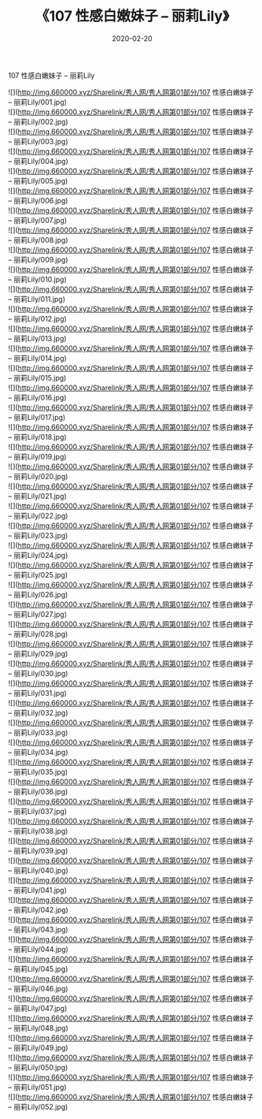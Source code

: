 ﻿---
layout: post
title:  《107 性感白嫩妹子 – 丽莉Lily》
date:   2020-02-20
img: http://img.660000.xyz/Sharelink/秀人网/秀人网第01部分/107 性感白嫩妹子 – 丽莉Lily/000.jpg
categories: [美女, 清纯, 唯美]
---

107 性感白嫩妹子 – 丽莉Lily

  ![](http://img.660000.xyz/Sharelink/秀人网/秀人网第01部分/107 性感白嫩妹子 – 丽莉Lily/001.jpg) <br> ![](http://img.660000.xyz/Sharelink/秀人网/秀人网第01部分/107 性感白嫩妹子 – 丽莉Lily/002.jpg) <br> ![](http://img.660000.xyz/Sharelink/秀人网/秀人网第01部分/107 性感白嫩妹子 – 丽莉Lily/003.jpg) <br> ![](http://img.660000.xyz/Sharelink/秀人网/秀人网第01部分/107 性感白嫩妹子 – 丽莉Lily/004.jpg) <br> ![](http://img.660000.xyz/Sharelink/秀人网/秀人网第01部分/107 性感白嫩妹子 – 丽莉Lily/005.jpg) <br> ![](http://img.660000.xyz/Sharelink/秀人网/秀人网第01部分/107 性感白嫩妹子 – 丽莉Lily/006.jpg) <br> ![](http://img.660000.xyz/Sharelink/秀人网/秀人网第01部分/107 性感白嫩妹子 – 丽莉Lily/007.jpg) <br> ![](http://img.660000.xyz/Sharelink/秀人网/秀人网第01部分/107 性感白嫩妹子 – 丽莉Lily/008.jpg) <br> ![](http://img.660000.xyz/Sharelink/秀人网/秀人网第01部分/107 性感白嫩妹子 – 丽莉Lily/009.jpg) <br> ![](http://img.660000.xyz/Sharelink/秀人网/秀人网第01部分/107 性感白嫩妹子 – 丽莉Lily/010.jpg) <br> ![](http://img.660000.xyz/Sharelink/秀人网/秀人网第01部分/107 性感白嫩妹子 – 丽莉Lily/011.jpg) <br> ![](http://img.660000.xyz/Sharelink/秀人网/秀人网第01部分/107 性感白嫩妹子 – 丽莉Lily/012.jpg) <br> ![](http://img.660000.xyz/Sharelink/秀人网/秀人网第01部分/107 性感白嫩妹子 – 丽莉Lily/013.jpg) <br> ![](http://img.660000.xyz/Sharelink/秀人网/秀人网第01部分/107 性感白嫩妹子 – 丽莉Lily/014.jpg) <br> ![](http://img.660000.xyz/Sharelink/秀人网/秀人网第01部分/107 性感白嫩妹子 – 丽莉Lily/015.jpg) <br> ![](http://img.660000.xyz/Sharelink/秀人网/秀人网第01部分/107 性感白嫩妹子 – 丽莉Lily/016.jpg) <br> ![](http://img.660000.xyz/Sharelink/秀人网/秀人网第01部分/107 性感白嫩妹子 – 丽莉Lily/017.jpg) <br> ![](http://img.660000.xyz/Sharelink/秀人网/秀人网第01部分/107 性感白嫩妹子 – 丽莉Lily/018.jpg) <br> ![](http://img.660000.xyz/Sharelink/秀人网/秀人网第01部分/107 性感白嫩妹子 – 丽莉Lily/019.jpg) <br> ![](http://img.660000.xyz/Sharelink/秀人网/秀人网第01部分/107 性感白嫩妹子 – 丽莉Lily/020.jpg) <br> ![](http://img.660000.xyz/Sharelink/秀人网/秀人网第01部分/107 性感白嫩妹子 – 丽莉Lily/021.jpg) <br> ![](http://img.660000.xyz/Sharelink/秀人网/秀人网第01部分/107 性感白嫩妹子 – 丽莉Lily/022.jpg) <br> ![](http://img.660000.xyz/Sharelink/秀人网/秀人网第01部分/107 性感白嫩妹子 – 丽莉Lily/023.jpg) <br> ![](http://img.660000.xyz/Sharelink/秀人网/秀人网第01部分/107 性感白嫩妹子 – 丽莉Lily/024.jpg) <br> ![](http://img.660000.xyz/Sharelink/秀人网/秀人网第01部分/107 性感白嫩妹子 – 丽莉Lily/025.jpg) <br> ![](http://img.660000.xyz/Sharelink/秀人网/秀人网第01部分/107 性感白嫩妹子 – 丽莉Lily/026.jpg) <br> ![](http://img.660000.xyz/Sharelink/秀人网/秀人网第01部分/107 性感白嫩妹子 – 丽莉Lily/027.jpg) <br> ![](http://img.660000.xyz/Sharelink/秀人网/秀人网第01部分/107 性感白嫩妹子 – 丽莉Lily/028.jpg) <br> ![](http://img.660000.xyz/Sharelink/秀人网/秀人网第01部分/107 性感白嫩妹子 – 丽莉Lily/029.jpg) <br> ![](http://img.660000.xyz/Sharelink/秀人网/秀人网第01部分/107 性感白嫩妹子 – 丽莉Lily/030.jpg) <br> ![](http://img.660000.xyz/Sharelink/秀人网/秀人网第01部分/107 性感白嫩妹子 – 丽莉Lily/031.jpg) <br> ![](http://img.660000.xyz/Sharelink/秀人网/秀人网第01部分/107 性感白嫩妹子 – 丽莉Lily/032.jpg) <br> ![](http://img.660000.xyz/Sharelink/秀人网/秀人网第01部分/107 性感白嫩妹子 – 丽莉Lily/033.jpg) <br> ![](http://img.660000.xyz/Sharelink/秀人网/秀人网第01部分/107 性感白嫩妹子 – 丽莉Lily/034.jpg) <br> ![](http://img.660000.xyz/Sharelink/秀人网/秀人网第01部分/107 性感白嫩妹子 – 丽莉Lily/035.jpg) <br> ![](http://img.660000.xyz/Sharelink/秀人网/秀人网第01部分/107 性感白嫩妹子 – 丽莉Lily/036.jpg) <br> ![](http://img.660000.xyz/Sharelink/秀人网/秀人网第01部分/107 性感白嫩妹子 – 丽莉Lily/037.jpg) <br> ![](http://img.660000.xyz/Sharelink/秀人网/秀人网第01部分/107 性感白嫩妹子 – 丽莉Lily/038.jpg) <br> ![](http://img.660000.xyz/Sharelink/秀人网/秀人网第01部分/107 性感白嫩妹子 – 丽莉Lily/039.jpg) <br> ![](http://img.660000.xyz/Sharelink/秀人网/秀人网第01部分/107 性感白嫩妹子 – 丽莉Lily/040.jpg) <br> ![](http://img.660000.xyz/Sharelink/秀人网/秀人网第01部分/107 性感白嫩妹子 – 丽莉Lily/041.jpg) <br> ![](http://img.660000.xyz/Sharelink/秀人网/秀人网第01部分/107 性感白嫩妹子 – 丽莉Lily/042.jpg) <br> ![](http://img.660000.xyz/Sharelink/秀人网/秀人网第01部分/107 性感白嫩妹子 – 丽莉Lily/043.jpg) <br> ![](http://img.660000.xyz/Sharelink/秀人网/秀人网第01部分/107 性感白嫩妹子 – 丽莉Lily/044.jpg) <br> ![](http://img.660000.xyz/Sharelink/秀人网/秀人网第01部分/107 性感白嫩妹子 – 丽莉Lily/045.jpg) <br> ![](http://img.660000.xyz/Sharelink/秀人网/秀人网第01部分/107 性感白嫩妹子 – 丽莉Lily/046.jpg) <br> ![](http://img.660000.xyz/Sharelink/秀人网/秀人网第01部分/107 性感白嫩妹子 – 丽莉Lily/047.jpg) <br> ![](http://img.660000.xyz/Sharelink/秀人网/秀人网第01部分/107 性感白嫩妹子 – 丽莉Lily/048.jpg) <br> ![](http://img.660000.xyz/Sharelink/秀人网/秀人网第01部分/107 性感白嫩妹子 – 丽莉Lily/049.jpg) <br> ![](http://img.660000.xyz/Sharelink/秀人网/秀人网第01部分/107 性感白嫩妹子 – 丽莉Lily/050.jpg) <br> ![](http://img.660000.xyz/Sharelink/秀人网/秀人网第01部分/107 性感白嫩妹子 – 丽莉Lily/051.jpg) <br> ![](http://img.660000.xyz/Sharelink/秀人网/秀人网第01部分/107 性感白嫩妹子 – 丽莉Lily/052.jpg) <br>